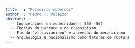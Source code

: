 ```yaml
---
title   : "Primeiros modernos"
author  : "Pedro P. Palazzo"
abstract: |
  -- Inquietações da modernidade | 563--567
  -- Teorias do barroco e do classicismo
  -- Fim do "vitruvianismo" e ascensão do mecanicismo
  -- Arqueologia e nacionalismo como fatores de ruptura
---
```

